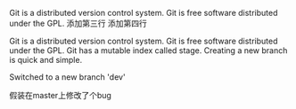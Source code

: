 Git is a distributed version control system.
Git is free software distributed under the GPL.
添加第三行
添加第四行


Git is a distributed version control system.
Git is free software distributed under the GPL.
Git has a mutable index called stage.
Creating a new branch is quick and simple.

Switched to a new branch 'dev'

假装在master上修改了个bug
